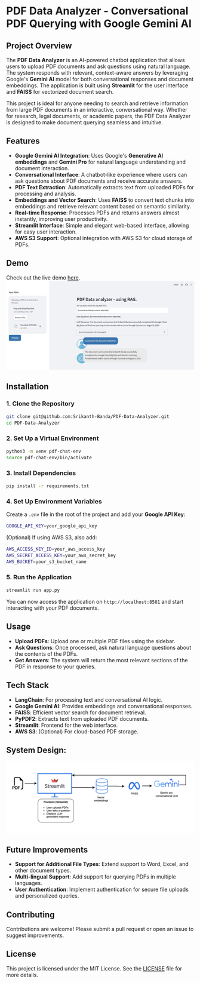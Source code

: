 
# PDF Data Analyzer - Conversational PDF Querying with Google Gemini AI

## Project Overview

The **PDF Data Analyzer** is an AI-powered chatbot application that allows users to upload PDF documents and ask questions using natural language. The system responds with relevant, context-aware answers by leveraging Google's **Gemini AI** model for both conversational responses and document embeddings. The application is built using **Streamlit** for the user interface and **FAISS** for vectorized document search.

This project is ideal for anyone needing to search and retrieve information from large PDF documents in an interactive, conversational way. Whether for research, legal documents, or academic papers, the PDF Data Analyzer is designed to make document querying seamless and intuitive.

## Features

- **Google Gemini AI Integration**: Uses Google's **Generative AI embeddings** and **Gemini Pro** for natural language understanding and document interaction.
- **Conversational Interface**: A chatbot-like experience where users can ask questions about PDF documents and receive accurate answers.
- **PDF Text Extraction**: Automatically extracts text from uploaded PDFs for processing and analysis.
- **Embeddings and Vector Search**: Uses **FAISS** to convert text chunks into embeddings and retrieve relevant content based on semantic similarity.
- **Real-time Response**: Processes PDFs and returns answers almost instantly, improving user productivity.
- **Streamlit Interface**: Simple and elegant web-based interface, allowing for easy user interaction.
- **AWS S3 Support**: Optional integration with AWS S3 for cloud storage of PDFs.

## Demo

Check out the live demo [here](https://gemini-genai-doc-chatbot.streamlit.app/).
![App Screenshot](assets/images/demo_screenshot.jpg)

## Installation

### 1. Clone the Repository

```bash
git clone git@github.com:Srikanth-Banda/PDF-Data-Analyzer.git
cd PDF-Data-Analyzer
```

### 2. Set Up a Virtual Environment

```bash
python3 -m venv pdf-chat-env
source pdf-chat-env/bin/activate
```

### 3. Install Dependencies

```bash
pip install -r requirements.txt
```

### 4. Set Up Environment Variables

Create a `.env` file in the root of the project and add your **Google API Key**:

```bash
GOOGLE_API_KEY=your_google_api_key
```

(Optional) If using AWS S3, also add:

```bash
AWS_ACCESS_KEY_ID=your_aws_access_key
AWS_SECRET_ACCESS_KEY=your_aws_secret_key
AWS_BUCKET=your_s3_bucket_name
```

### 5. Run the Application

```bash
streamlit run app.py
```

You can now access the application on `http://localhost:8501` and start interacting with your PDF documents.

## Usage

- **Upload PDFs**: Upload one or multiple PDF files using the sidebar.
- **Ask Questions**: Once processed, ask natural language questions about the contents of the PDFs.
- **Get Answers**: The system will return the most relevant sections of the PDF in response to your queries.

## Tech Stack

- **LangChain**: For processing text and conversational AI logic.
- **Google Gemini AI**: Provides embeddings and conversational responses.
- **FAISS**: Efficient vector search for document retrieval.
- **PyPDF2**: Extracts text from uploaded PDF documents.
- **Streamlit**: Frontend for the web interface.
- **AWS S3**: (Optional) For cloud-based PDF storage.

## System Design:
![System design Screenshot](assets/images/system_design.jpg)

## Future Improvements

- **Support for Additional File Types**: Extend support to Word, Excel, and other document types.
- **Multi-lingual Support**: Add support for querying PDFs in multiple languages.
- **User Authentication**: Implement authentication for secure file uploads and personalized queries.

## Contributing

Contributions are welcome! Please submit a pull request or open an issue to suggest improvements.

## License

This project is licensed under the MIT License. See the [LICENSE](LICENSE) file for more details.
